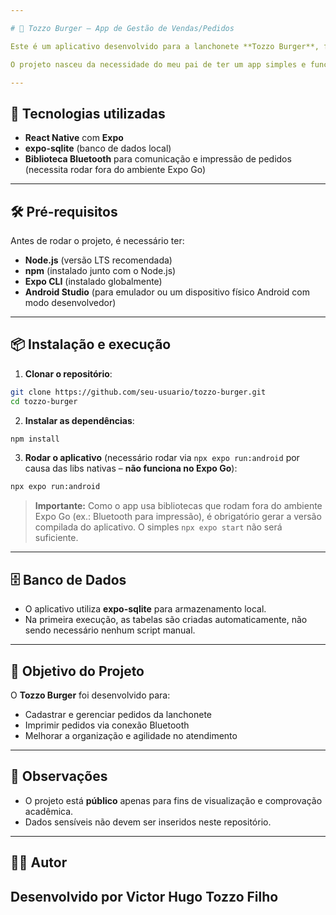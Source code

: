 ```yaml
---

# 🍔 Tozzo Burger – App de Gestão de Vendas/Pedidos

Este é um aplicativo desenvolvido para a lanchonete **Tozzo Burger**, feito em **React Native** utilizando **Expo**, com o objetivo de gerenciar vendas e pedidos, com **foco principal na impressão de pedidos** diretamente na cozinha.

O projeto nasceu da necessidade do meu pai de ter um app simples e funcional para o controle dos pedidos da lanchonete. Além disso, o repositório está público para fins acadêmicos, servindo como comprovação do meu estágio não obrigatório.

---
```


## 🚀 Tecnologias utilizadas

* **React Native** com **Expo**
* **expo-sqlite** (banco de dados local)
* **Biblioteca Bluetooth** para comunicação e impressão de pedidos (necessita rodar fora do ambiente Expo Go)

---

## 🛠️ Pré-requisitos

Antes de rodar o projeto, é necessário ter:

* **Node.js** (versão LTS recomendada)
* **npm** (instalado junto com o Node.js)
* **Expo CLI** (instalado globalmente)
* **Android Studio** (para emulador ou um dispositivo físico Android com modo desenvolvedor)

---

## 📦 Instalação e execução

1. **Clonar o repositório**:

```bash
git clone https://github.com/seu-usuario/tozzo-burger.git
cd tozzo-burger
```

2. **Instalar as dependências**:

```bash
npm install
```

3. **Rodar o aplicativo** (necessário rodar via `npx expo run:android` por causa das libs nativas – **não funciona no Expo Go**):

```bash
npx expo run:android
```

> **Importante:** Como o app usa bibliotecas que rodam fora do ambiente Expo Go (ex.: Bluetooth para impressão), é obrigatório gerar a versão compilada do aplicativo. O simples `npx expo start` não será suficiente.

---

## 🗄️ Banco de Dados

* O aplicativo utiliza **expo-sqlite** para armazenamento local.
* Na primeira execução, as tabelas são criadas automaticamente, não sendo necessário nenhum script manual.

---

## 📃 Objetivo do Projeto

O **Tozzo Burger** foi desenvolvido para:

* Cadastrar e gerenciar pedidos da lanchonete
* Imprimir pedidos via conexão Bluetooth
* Melhorar a organização e agilidade no atendimento

---

## 📌 Observações

* O projeto está **público** apenas para fins de visualização e comprovação acadêmica.
* Dados sensíveis não devem ser inseridos neste repositório.

---

## 🧑‍💻 Autor

Desenvolvido por **Victor Hugo Tozzo Filho**
---
